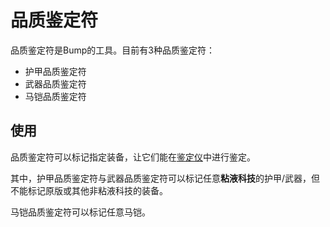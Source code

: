 # 品质鉴定符

品质鉴定符是Bump的工具。目前有3种品质鉴定符：

* 护甲品质鉴定符
* 武器品质鉴定符
* 马铠品质鉴定符

## 使用

品质鉴定符可以标记指定装备，让它们能在[鉴定仪](./Appraisal-Instrument)中进行鉴定。

其中，护甲品质鉴定符与武器品质鉴定符可以标记任意**粘液科技**的护甲/武器，但不能标记原版或其他非粘液科技的装备。

马铠品质鉴定符可以标记任意马铠。
